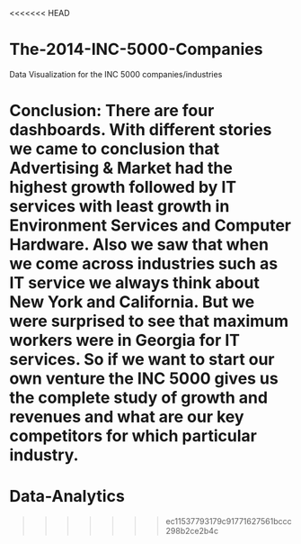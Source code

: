 <<<<<<< HEAD
# The-2014-INC-5000-Companies
Data Visualization for the INC 5000 companies/industries

Conclusion: There are four dashboards. With different stories we came to conclusion that Advertising & Market had the highest growth followed by IT services with least growth in Environment Services and Computer Hardware. Also we saw that when we come across industries such as IT service we always think about New York and California. But we were surprised to see that maximum workers were in Georgia for IT services. So if we want to start our own venture the INC 5000 gives us the complete study of growth and revenues and what are our key competitors for which particular industry.
=======
# Data-Analytics
>>>>>>> ec11537793179c91771627561bccc298b2ce2b4c
